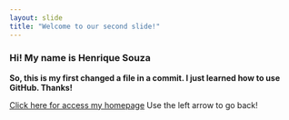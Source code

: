 ```yaml
---
layout: slide
title: "Welcome to our second slide!"
---
```

### Hi! My name is Henrique Souza
**So, this is my first changed a file in a commit. I just learned how to use GitHub. Thanks!**

[Click here for access my homepage](https://github.com/henrique-souza) 
Use the left arrow to go back!
